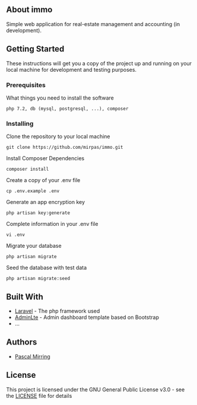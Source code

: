 ## About immo

Simple web application for real-estate management and accounting (in development).

## Getting Started

These instructions will get you a copy of the project up and running on your local machine for development and testing purposes.

### Prerequisites

What things you need to install the software

```
php 7.2, db (mysql, postgresql, ...), composer
```

### Installing

Clone the repository to your local machine

```
git clone https://github.com/mirpas/immo.git
```

Install Composer Dependencies

```
composer install
```

Create a copy of your .env file

```
cp .env.example .env
```

Generate an app encryption key

```
php artisan key:generate
```

Complete information in your .env file

```
vi .env
```

Migrate your database

```
php artisan migrate
```

Seed the database with test data

```
php artisan migrate:seed
```

## Built With

* [Laravel](https://github.com/laravel/laravel) - The php framework used
* [AdminLte](https://github.com/ColorlibHQ/AdminLTE) - Admin dashboard template based on Bootstrap
* ...

## Authors

* [Pascal Mirring](https://github.com/mirpas)

## License

This project is licensed under the GNU General Public License v3.0 - see the [LICENSE](LICENSE) file for details
